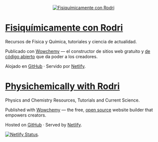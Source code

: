 <p align="center"><a href="https://rodrigoalcarazdelaosa.me/" target="_blank" rel="noopener"><img src="https://rodrigoalcarazdelaosa.me/media/logo.png" alt="Fisiquímicamente con Rodri"></a></p>

# [Fisiquímicamente con Rodri](https://rodrigoalcarazdelaosa.me/)

Recursos de Física y Química, tutoriales y ciencia de actualidad.

Publicado con <a href="https://wowchemy.com" target="_blank" rel="noopener">Wowchemy</a> —
    el constructor de sitios web gratuito y <a href="https://github.com/wowchemy/wowchemy-hugo-modules" target="_blank" rel="noopener">
    de código abierto</a> que da poder a los creadores.

Alojado en <a href="https://github.com/rodrigoalcarazdelaosa/rodrigoalcarazdelaosa.me" target="_blank" rel="noopener">GitHub</a> · Servido por <a href="https://www.netlify.com" target="_blank" rel="noopener">Netlify</a>.

# [Physichemically with Rodri](https://rodrigoalcarazdelaosa.me/en/)

Physics and Chemistry Resources, Tutorials and Current Science.

Published with <a href="https://wowchemy.com" target="_blank" rel="noopener">Wowchemy</a>  —
    the free, <a href="https://github.com/wowchemy/wowchemy-hugo-modules" target="_blank" rel="noopener">
    open source</a> website builder that empowers creators.

Hosted on <a href="https://github.com/rodrigoalcarazdelaosa/rodrigoalcarazdelaosa.me" target="_blank" rel="noopener">GitHub</a> · Served by <a href="https://www.netlify.com" target="_blank" rel="noopener">Netlify</a>.

[![Netlify Status](https://api.netlify.com/api/v1/badges/084c644c-1539-4d00-93bc-dc75f576de30/deploy-status)](https://app.netlify.com/sites/rodrigoalcarazdelaosa/deploys).

